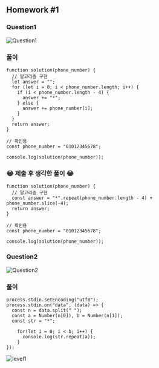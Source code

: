 ## Homework #1

### Question1

![Question1](https://user-images.githubusercontent.com/67866773/103299036-00b21d00-4a3f-11eb-8706-b3a5c8238720.PNG)

### 풀이

```JS
function solution(phone_number) {
  // 알고리즘 구현
  let answer = "";
  for (let i = 0; i < phone_number.length; i++) {
    if (i < phone_number.length - 4) {
      answer += "*";
    } else {
      answer += phone_number[i];
    }
  }
  return answer;
}

// 확인용
const phone_number = "01012345678";

console.log(solution(phone_number));
```

### 😂 제출 후 생각한 풀이 😂

```JS
function solution(phone_number) {
  // 알고리즘 구현
  const answer = "*".repeat(phone_number.length - 4) + phone_number.slice(-4);
  return answer;
}

// 확인용
const phone_number = "01012345678";

console.log(solution(phone_number));
```

### Question2

![Question2](https://user-images.githubusercontent.com/67866773/103299054-0ad41b80-4a3f-11eb-83b2-45e753fa08f6.PNG)

### 풀이

```JS
process.stdin.setEncoding("utf8");
process.stdin.on("data", (data) => {
  const n = data.split(" ");
  const a = Number(n[0]), b = Number(n[1]);
  const str = "*";

    for(let i = 0; i < b; i++) {
      console.log(str.repeat(a));
    }
});
```

![level1](https://user-images.githubusercontent.com/67866773/103299687-6d79e700-4a40-11eb-84bc-e56c2c06c8fd.PNG)
